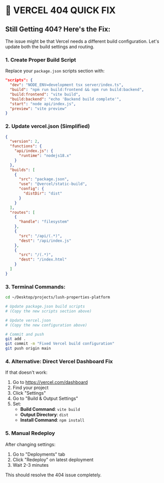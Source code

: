 # 🔧 VERCEL 404 QUICK FIX

## Still Getting 404? Here's the Fix:

The issue might be that Vercel needs a different build configuration. Let's update both the build settings and routing.

### 1. Create Proper Build Script

Replace your `package.json` scripts section with:

```json
"scripts": {
  "dev": "NODE_ENV=development tsx server/index.ts",
  "build": "npm run build:frontend && npm run build:backend",
  "build:frontend": "vite build",
  "build:backend": "echo 'Backend build complete'",
  "start": "node api/index.js",
  "preview": "vite preview"
}
```

### 2. Update vercel.json (Simplified)

```json
{
  "version": 2,
  "functions": {
    "api/index.js": {
      "runtime": "nodejs18.x"
    }
  },
  "builds": [
    {
      "src": "package.json",
      "use": "@vercel/static-build",
      "config": {
        "distDir": "dist"
      }
    }
  ],
  "routes": [
    {
      "handle": "filesystem"
    },
    {
      "src": "/api/(.*)",
      "dest": "/api/index.js"
    },
    {
      "src": "/(.*)",
      "dest": "/index.html"
    }
  ]
}
```

### 3. Terminal Commands:

```bash
cd ~/Desktop/projects/lush-properties-platform

# Update package.json build scripts
# (Copy the new scripts section above)

# Update vercel.json 
# (Copy the new configuration above)

# Commit and push
git add .
git commit -m "Fixed Vercel build configuration"
git push origin main
```

### 4. Alternative: Direct Vercel Dashboard Fix

If that doesn't work:

1. Go to https://vercel.com/dashboard
2. Find your project
3. Click "Settings" 
4. Go to "Build & Output Settings"
5. Set:
   - **Build Command**: `vite build`
   - **Output Directory**: `dist`
   - **Install Command**: `npm install`

### 5. Manual Redeploy

After changing settings:
1. Go to "Deployments" tab
2. Click "Redeploy" on latest deployment
3. Wait 2-3 minutes

This should resolve the 404 issue completely.